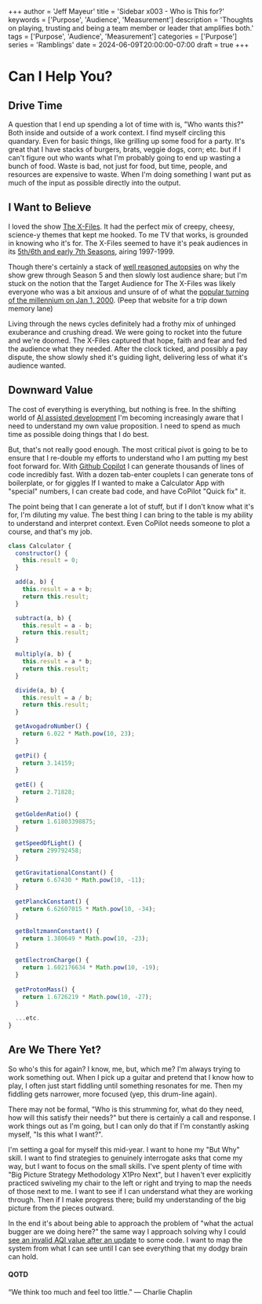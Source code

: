 +++
author = 'Jeff Mayeur'
title = 'Sidebar x003 - Who is This for?'
keywords = ['Purpose', 'Audience', 'Measurement']
description = 'Thoughts on playing, trusting and being a team member or leader that amplifies both.'
tags = ['Purpose', 'Audience', 'Measurement']
categories = ['Purpose']
series = 'Ramblings'
date = 2024-06-09T20:00:00-07:00
draft = true
+++
# Can I Help You?

## Drive Time
A question that I end up spending a lot of time with is, "Who wants this?" Both inside and outside of a work context. I find myself circling this quandary. Even for basic things, like grilling up some food for a party. It's great that I have stacks of burgers, brats, veggie dogs, corn; etc. but if I can't figure out who wants what I'm probably going to end up wasting a bunch of food. Waste is bad, not just for food, but time, people, and resources are expensive to waste. When I'm doing something I want put as much of the input as possible directly into the output.


## I Want to Believe
I loved the show [The X-Files](https://www.imdb.com/title/tt0106179/). It had the perfect mix of creepy, cheesy, science-y themes that kept me hooked. To me TV that works, is grounded in knowing who it's for.  The X-Files seemed to have it's peak audiences in its [5th/6th and early 7th Seasons](https://x-files.fandom.com/wiki/The_X_Files_Ratings#Season_5), airing 1997-1999.  

Though there's certainly a stack of [well reasoned autopsies](https://www.theguardian.com/culture/2018/feb/19/when-good-tv-goes-bad-the-x-files) on why the show grew through Season 5 and then slowly lost audience share; but I'm stuck on the notion that the Target Audience for The X-Files was likely everyone who was a bit anxious and unsure of of what the [popular turning of the millennium on Jan 1, 2000](https://clintonwhitehouse4.archives.gov/Initiatives/Millennium/when.html#:~:text=So%20what%20is%20the%20answer,run%20through%20January%201%2C%202001.). (Peep that website for a trip down memory lane)

Living through the news cycles definitely had a frothy mix of unhinged exuberance and crushing dread. We were going to rocket into the future and we're doomed. The X-Files captured that hope, faith and fear and fed the audience what they needed. After the clock ticked, and possibly a pay dispute, the show slowly shed it's guiding light, delivering less of what it's audience wanted.

## Downward Value
The cost of everything is everything, but nothing is free. In the shifting world of [AI assisted development](https://www.youtube.com/watch?v=TANCHT6uht0) I'm becoming increasingly aware that I need to understand my own value proposition. I need to spend as much time as possible doing things that I do best.

But, that's not really good enough. The most critical pivot is going to be to ensure that I re-double my efforts to understand who I am putting my best foot forward for. With [Github Copilot](https://github.com/features/copilot) I can generate thousands of lines of code incredibly fast. With a dozen tab-enter couplets I can generate tons of boilerplate, or for giggles If I wanted to make a Calculator App with "special" numbers, I can create bad code, and have CoPilot "Quick fix" it.

The point being that I can generate a lot of stuff, but if I don't know what it's for, I'm diluting my value. The best thing I can bring to the table is my ability to understand and interpret context. Even CoPilot needs someone to plot a course, and that's my job.

```javascript
class Calculator {
  constructor() {
    this.result = 0;
  }

  add(a, b) {
    this.result = a + b;
    return this.result;
  }

  subtract(a, b) {
    this.result = a - b;
    return this.result;
  }

  multiply(a, b) {
    this.result = a * b;
    return this.result;
  }

  divide(a, b) {
    this.result = a / b;
    return this.result;
  }

  getAvogadroNumber() {
    return 6.022 * Math.pow(10, 23);
  }
  
  getPi() {
    return 3.14159;
  }
  
  getE() {
    return 2.71828;
  }
  
  getGoldenRatio() {
    return 1.61803398875;
  } 
  
  getSpeedOfLight() {
    return 299792458;
  }
  
  getGravitationalConstant() {
    return 6.67430 * Math.pow(10, -11);
  }
  
  getPlanckConstant() {
    return 6.62607015 * Math.pow(10, -34);
  }
  
  getBoltzmannConstant() {
    return 1.380649 * Math.pow(10, -23);
  }
  
  getElectronCharge() {
    return 1.602176634 * Math.pow(10, -19);
  } 
  
  getProtonMass() {
    return 1.6726219 * Math.pow(10, -27);
  }

  ...etc.
}   

```

## Are We There Yet?
So who's this for again? I know, me, but, which me? I'm always trying to work something out. When I pick up a guitar and pretend that I know how to play, I often just start fiddling until something resonates for me. Then my fiddling gets narrower, more focused (yep, this drum-line again). 

There may not be formal, "Who is this strumming for, what do they need, how will this satisfy their needs?" but there is certainly a call and response. I work things out as I'm going, but I can only do that if I'm constantly asking myself, "Is this what I want?". 

I'm setting a goal for myself this mid-year. I want to hone my "But Why" skill. I want to find strategies to genuinely interrogate asks that come my way, but I want to focus on the small skills. I've spent plenty of time with "Big Picture Strategy Methodology X1Pro Next", but I haven't ever explicitly practiced swiveling my chair to the left or right and trying to map the needs of those next to me. I want to see if I can understand what they are working through. Then if I make progress there; build my understanding of the big picture from the pieces outward. 

In the end it's about being able to approach the problem of "what the actual bugger are we doing here?" the same way I approach solving why I could [see an invalid AQI value after an update](/posts/06-2024/aqi-calcutation-update/) to some code. I want to map the system from what I can see until I can see everything that my dodgy brain can hold.

#### QOTD
“We think too much and feel too little.”
― Charlie Chaplin